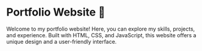 # Portfolio Website 🚀

Welcome to my portfolio website! Here, you can explore my skills, projects, and experience. Built with HTML, CSS, and JavaScript, this website offers a unique design and a user-friendly interface.

